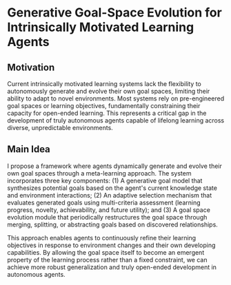 # Generative Goal-Space Evolution for Intrinsically Motivated Learning Agents

## Motivation
Current intrinsically motivated learning systems lack the flexibility to autonomously generate and evolve their own goal spaces, limiting their ability to adapt to novel environments. Most systems rely on pre-engineered goal spaces or learning objectives, fundamentally constraining their capacity for open-ended learning. This represents a critical gap in the development of truly autonomous agents capable of lifelong learning across diverse, unpredictable environments.

## Main Idea
I propose a framework where agents dynamically generate and evolve their own goal spaces through a meta-learning approach. The system incorporates three key components: (1) A generative goal model that synthesizes potential goals based on the agent's current knowledge state and environment interactions; (2) An adaptive selection mechanism that evaluates generated goals using multi-criteria assessment (learning progress, novelty, achievability, and future utility); and (3) A goal space evolution module that periodically restructures the goal space through merging, splitting, or abstracting goals based on discovered relationships. 

This approach enables agents to continuously refine their learning objectives in response to environment changes and their own developing capabilities. By allowing the goal space itself to become an emergent property of the learning process rather than a fixed constraint, we can achieve more robust generalization and truly open-ended development in autonomous agents.